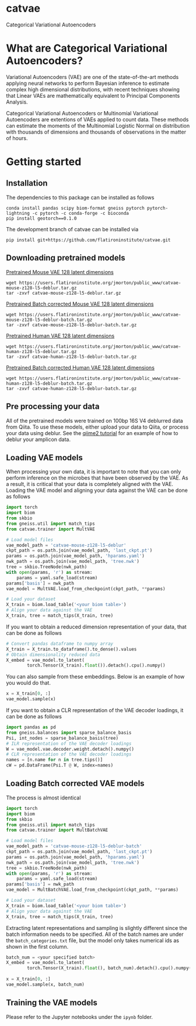 # catvae
Categorical Variational Autoencoders

# What are Categorical Variational Autoencoders?

Variational Autoencoders (VAE) are one of the state-of-the-art methods applying neural networks to perform Bayesian inference to estimate complex high dimensional distributions, with recent techniques showing that Linear VAEs are mathematically equivalent to Principal Components Analysis.


Categorical Variational Autoencoders or Multinomial Variational Autoencoders are extentions of VAEs applied to count data.  These methods can estimate the moments of the Multinomial Logistic Normal on distribution with thousands of dimensions and thousands of observations in the matter of hours.

# Getting started

## Installation

The dependencies to this package can be installed as follows
```
conda install pandas scipy biom-format gneiss pytorch pytorch-lightning -c pytorch -c conda-forge -c bioconda
pip install geotorch==0.1.0
```

The development branch of catvae can be installed via
```
pip install git+https://github.com/flatironinstitute/catvae.git
```

## Downloading pretrained models

[Pretrained Mouse VAE 128 latent dimensions](https://users.flatironinstitute.org/jmorton/public_www/catvae_models/catvae-mouse-z128-l5-deblur.tar.gz)
```
wget https://users.flatironinstitute.org/jmorton/public_www/catvae-mouse-z128-l5-deblur.tar.gz
tar -zxvf catvae-mouse-z128-l5-deblur.tar.gz
```
[Pretrained Batch corrected Mouse VAE 128 latent dimensions](https://users.flatironinstitute.org/jmorton/public_www/catvae_models/catvae-mouse-z128-l5-deblur-batch.tar.gz)
```
wget https://users.flatironinstitute.org/jmorton/public_www/catvae-mouse-z128-l5-deblur-batch.tar.gz
tar -zxvf catvae-mouse-z128-l5-deblur-batch.tar.gz
```
[Pretrained Human VAE 128 latent dimensions](https://users.flatironinstitute.org/jmorton/public_www/catvae_models/catvae-human-z128-l5-deblur.tar.gz)
```
wget https://users.flatironinstitute.org/jmorton/public_www/catvae-human-z128-l5-deblur.tar.gz
tar -zxvf catvae-human-z128-l5-deblur-batch.tar.gz
```
[Pretrained Batch corrected Human VAE 128 latent dimensions](https://users.flatironinstitute.org/jmorton/public_www/catvae_models/catvae-human-z128-l5-deblur-batch.tar.gz)
```
wget https://users.flatironinstitute.org/jmorton/public_www/catvae-human-z128-l5-deblur-batch.tar.gz
tar -zxvf catvae-human-z128-l5-deblur-batch.tar.gz
```
## Pre processing your data

All of the pretrained models were trained on 100bp 16S V4 deblurred data from Qiita.  To use these models, either upload your data to Qiita, or process your data using deblur.  See the [qiime2 tutorial](https://docs.qiime2.org/2021.4/tutorials/moving-pictures/#option-2-deblur) for an example of how to deblur your amplicon data.

## Loading VAE models

When processing your own data, it is important to note that you can only perform inference on the microbes that have been observed by the VAE.  As a result, it is critical that your data is completely aligned with the VAE. Loading the VAE model and aligning your data against the VAE can be done as follows

```python
import torch
import biom
from skbio
from gneiss.util import match_tips
from catvae.trainer import MultVAE 

# Load model files
vae_model_path = 'catvae-mouse-z128-l5-deblur'
ckpt_path = os.path.join(vae_model_path, 'last_ckpt.pt')
params = os.path.join(vae_model_path, 'hparams.yaml')    
nwk_path = os.path.join(vae_model_path, 'tree.nwk')  
tree = skbio.TreeNode(nwk_path)
with open(params, 'r') as stream:   
    params = yaml.safe_load(stream)     
params['basis'] = nwk_path
vae_model = MultVAE.load_from_checkpoint(ckpt_path, **params)

# Load your dataset
X_train = biom.load_table('<your biom table>')
# Align your data against the VAE
X_train, tree = match_tips(X_train, tree)
```

If you want to obtain a reduced dimension representation of your data, that can be done as follows
```python
# Convert pandas dataframe to numpy array
X_train = X_train.to_dataframe().to_dense().values
# Obtain dimensionality reduced data
X_embed = vae_model.to_latent(
        torch.Tensor(X_train).float()).detach().cpu().numpy()
```

You can also sample from these embeddings. Below is an example of how you would do that.
```python
x = X_train[0, :]
vae_model.sample(x)
```

If you want to obtain a CLR representation of the VAE decoder loadings, it can be done as follows
```python
import pandas as pd
from gneiss.balances import sparse_balance_basis
Psi, int_nodes = sparse_balance_basis(tree)
# ILR representation of the VAE decoder loadings
W = vae_model.vae.decoder.weight.detach().numpy()
# CLR representation of the VAE decoder loadings
names = [n.name for n in tree.tips()]
cW = pd.DataFrame(Psi.T @ W, index=names)
```

## Loading Batch corrected VAE models

The process is almost identical
```python
import torch
import biom
from skbio
from gneiss.util import match_tips
from catvae.trainer import MultBatchVAE 

# Load model files
vae_model_path = 'catvae-mouse-z128-l5-deblur-batch'
ckpt_path = os.path.join(vae_model_path, 'last_ckpt.pt')
params = os.path.join(vae_model_path, 'hparams.yaml')    
nwk_path = os.path.join(vae_model_path, 'tree.nwk')  
tree = skbio.TreeNode(nwk_path)
with open(params, 'r') as stream:   
    params = yaml.safe_load(stream)     
params['basis'] = nwk_path
vae_model = MultBatchVAE.load_from_checkpoint(ckpt_path, **params)

# Load your dataset
X_train = biom.load_table('<your biom table>')
# Align your data against the VAE
X_train, tree = match_tips(X_train, tree)
```
Extracting latent representations and sampling is slightly different since the batch information needs to be specified.
All of the batch names are under the `batch_categories.txt` file, but the model only takes numerical ids as shown in the first column.
```python
batch_num = <your specified batch>
X_embed = vae_model.to_latent(
        torch.Tensor(X_train).float(), batch_num).detach().cpu().numpy()
        
x = X_train[0, :]
vae_model.sample(x, batch_num)
```

## Training the VAE models

Please refer to the Jupyter notebooks under the `ipynb` folder.
